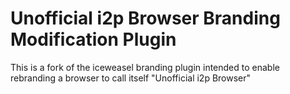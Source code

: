 # Unofficial i2p Browser Branding Modification Plugin

This is a fork of the iceweasel branding plugin intended to enable rebranding
a browser to call itself "Unofficial i2p Browser"
